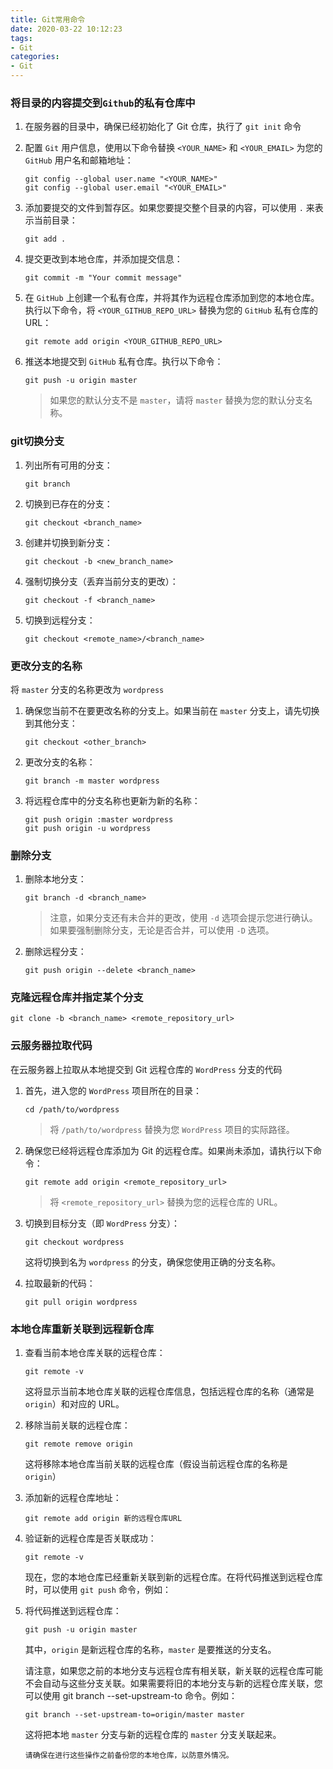 ```yaml
---
title: Git常用命令
date: 2020-03-22 10:12:23
tags:
- Git
categories: 
- Git
---
```


### 将目录的内容提交到`Github`的私有仓库中

1. 在服务器的目录中，确保已经初始化了 Git 仓库，执行了 `git init` 命令

2. 配置 `Git` 用户信息，使用以下命令替换 `<YOUR_NAME>` 和 `<YOUR_EMAIL>` 为您的 `GitHub` 用户名和邮箱地址：

   ```
   git config --global user.name "<YOUR_NAME>"
   git config --global user.email "<YOUR_EMAIL>"
   ```

3. 添加要提交的文件到暂存区。如果您要提交整个目录的内容，可以使用 `.` 来表示当前目录：

   ```
   git add .
   ```

4. 提交更改到本地仓库，并添加提交信息：

   ```
   git commit -m "Your commit message"
   ```

5. 在 `GitHub` 上创建一个私有仓库，并将其作为远程仓库添加到您的本地仓库。执行以下命令，将 `<YOUR_GITHUB_REPO_URL>` 替换为您的 `GitHub` 私有仓库的 URL：

   ```
   git remote add origin <YOUR_GITHUB_REPO_URL>
   ```

6. 推送本地提交到 `GitHub` 私有仓库。执行以下命令：

   ```
   git push -u origin master
   ```

   > 如果您的默认分支不是 `master`，请将 `master` 替换为您的默认分支名称。

### git切换分支

1. 列出所有可用的分支：

   ```
   git branch
   ```

2. 切换到已存在的分支：

   ```
   git checkout <branch_name>
   ```

3. 创建并切换到新分支：

   ```
   git checkout -b <new_branch_name>
   ```

4. 强制切换分支（丢弃当前分支的更改）：

   ```
   git checkout -f <branch_name>
   ```

5. 切换到远程分支：

   ```
   git checkout <remote_name>/<branch_name>
   ```

### 更改分支的名称

将 `master` 分支的名称更改为 `wordpress`

1. 确保您当前不在要更改名称的分支上。如果当前在 `master` 分支上，请先切换到其他分支：

   ```
   git checkout <other_branch>
   ```

2. 更改分支的名称：

   ```
   git branch -m master wordpress
   ```

3. 将远程仓库中的分支名称也更新为新的名称：

   ```
   git push origin :master wordpress
   git push origin -u wordpress
   ```

### 删除分支

1. 删除本地分支：

   ```
   git branch -d <branch_name>
   ```

   > 注意，如果分支还有未合并的更改，使用 `-d` 选项会提示您进行确认。如果要强制删除分支，无论是否合并，可以使用 `-D` 选项。

2. 删除远程分支：

   ```
   git push origin --delete <branch_name>
   ```

   

### 克隆远程仓库并指定某个分支

```
git clone -b <branch_name> <remote_repository_url>
```

### 云服务器拉取代码

在云服务器上拉取从本地提交到 Git 远程仓库的 `WordPress` 分支的代码

1. 首先，进入您的 `WordPress` 项目所在的目录：

   ```
   cd /path/to/wordpress
   ```

   > 将 `/path/to/wordpress` 替换为您 `WordPress` 项目的实际路径。

2. 确保您已经将远程仓库添加为 Git 的远程仓库。如果尚未添加，请执行以下命令：

   ```
   git remote add origin <remote_repository_url>
   ```

   > 将 `<remote_repository_url>` 替换为您的远程仓库的 URL。

3. 切换到目标分支（即 `WordPress` 分支）：

   ```
   git checkout wordpress
   ```

   这将切换到名为 `wordpress` 的分支，确保您使用正确的分支名称。

4. 拉取最新的代码：

   ```
   git pull origin wordpress
   ```

   

### 本地仓库重新关联到远程新仓库

1. 查看当前本地仓库关联的远程仓库：

   ```
   git remote -v
   ```
	这将显示当前本地仓库关联的远程仓库信息，包括远程仓库的名称（通常是 `origin`）和对应的 URL。
2. 移除当前关联的远程仓库：

   ```
   git remote remove origin
   ```
	这将移除本地仓库当前关联的远程仓库（假设当前远程仓库的名称是 `origin`）
3. 添加新的远程仓库地址：

   ```
   git remote add origin 新的远程仓库URL
   ```

4. 验证新的远程仓库是否关联成功：

   ```
   git remote -v
   ```
	现在，您的本地仓库已经重新关联到新的远程仓库。在将代码推送到远程仓库时，可以使用 `git push` 命令，例如：
5. 将代码推送到远程仓库：

   ```
   git push -u origin master
   ```
	其中，`origin` 是新远程仓库的名称，`master` 是要推送的分支名。
   
   
   
   请注意，如果您之前的本地分支与远程仓库有相关联，新关联的远程仓库可能不会自动与这些分支关联。如果需要将旧的本地分支与新的远程仓库关联，您可以使用 git branch --set-upstream-to 命令。例如：
   
   ```
   git branch --set-upstream-to=origin/master master
   ```
   
   这将把本地 `master` 分支与新的远程仓库的 `master` 分支关联起来。
   
   `请确保在进行这些操作之前备份您的本地仓库，以防意外情况。`

